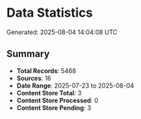 # Data Statistics

Generated: 2025-08-04 14:04:08 UTC

## Summary

- **Total Records**: 5468
- **Sources**: 16
- **Date Range**: 2025-07-23 to 2025-08-04
- **Content Store Total**: 3
- **Content Store Processed**: 0
- **Content Store Pending**: 3
